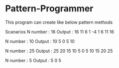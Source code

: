 # Pattern-Programmer


This program can create like below pattern methods

Scanarios
N number : 16
Output : 16 11 6 1 -4 1 6 11 16 


N number : 10
Output : 10 5 0 5 10 


N number : 25
Output : 25 20 15 10 5 0 5 10 15 20 25 


N number : 5
Output : 5 0 5 
